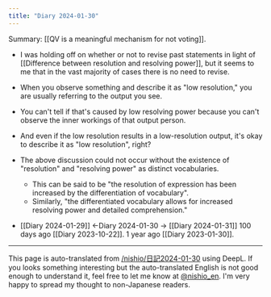 ```yaml
---
title: "Diary 2024-01-30"
---
```



Summary: [[QV is a meaningful mechanism for not voting]].

- I was holding off on whether or not to revise past statements in light of [[Difference between resolution and resolving power]], but it seems to me that in the vast majority of cases there is no need to revise.
- When you observe something and describe it as "low resolution," you are usually referring to the output you see.
- You can't tell if that's caused by low resolving power because you can't observe the inner workings of that output person.
- And even if the low resolution results in a low-resolution output, it's okay to describe it as "low resolution", right?
- The above discussion could not occur without the existence of "resolution" and "resolving power" as distinct vocabularies.
    - This can be said to be "the resolution of expression has been increased by the differentiation of vocabulary".
    - Similarly, "the differentiated vocabulary allows for increased resolving power and detailed comprehension."

- [[Diary 2024-01-29]] ←Diary 2024-01-30 → [[Diary 2024-01-31]]
100 days ago [[Diary 2023-10-22]].
1 year ago [[Diary 2023-01-30]].
---
This page is auto-translated from [/nishio/日記2024-01-30](https://scrapbox.io/nishio/日記2024-01-30) using DeepL. If you looks something interesting but the auto-translated English is not good enough to understand it, feel free to let me know at [@nishio_en](https://twitter.com/nishio_en). I'm very happy to spread my thought to non-Japanese readers.
